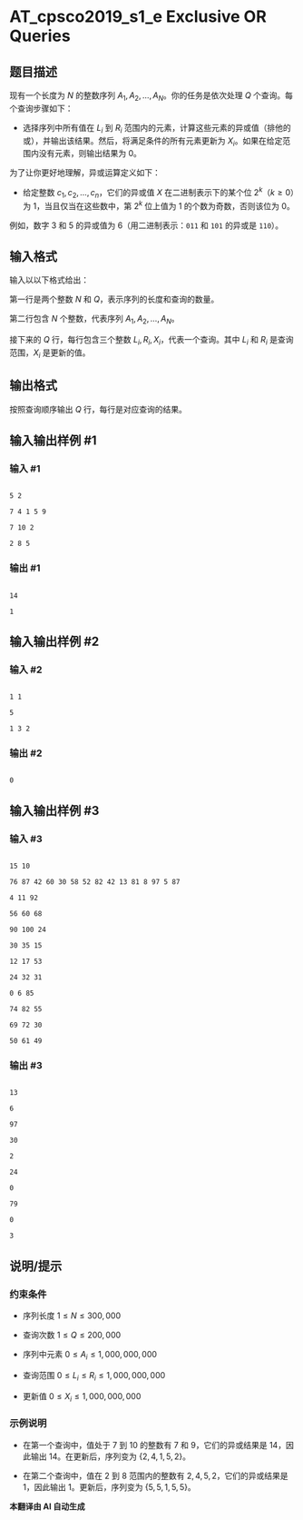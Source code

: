 # AT_cpsco2019_s1_e Exclusive OR Queries

## 题目描述

现有一个长度为 $N$ 的整数序列 $A_1, A_2, \ldots, A_N$。你的任务是依次处理 $Q$ 个查询。每个查询步骤如下：

- 选择序列中所有值在 $L_i$ 到 $R_i$ 范围内的元素，计算这些元素的异或值（排他的或），并输出该结果。然后，将满足条件的所有元素更新为 $X_i$。如果在给定范围内没有元素，则输出结果为 $0$。

为了让你更好地理解，异或运算定义如下：

- 给定整数 $c_1, c_2, \ldots, c_n$，它们的异或值 $X$ 在二进制表示下的某个位 $2^k$（$k \geq 0$）为 $1$，当且仅当在这些数中，第 $2^k$ 位上值为 $1$ 的个数为奇数，否则该位为 $0$。

例如，数字 $3$ 和 $5$ 的异或值为 $6$（用二进制表示：`011` 和 `101` 的异或是 `110`）。

## 输入格式

输入以以下格式给出：

第一行是两个整数 $N$ 和 $Q$，表示序列的长度和查询的数量。

第二行包含 $N$ 个整数，代表序列 $A_1, A_2, \ldots, A_N$。

接下来的 $Q$ 行，每行包含三个整数 $L_i, R_i, X_i$，代表一个查询。其中 $L_i$ 和 $R_i$ 是查询范围，$X_i$ 是更新的值。

## 输出格式

按照查询顺序输出 $Q$ 行，每行是对应查询的结果。

## 输入输出样例 #1

### 输入 #1

```
5 2
7 4 1 5 9
7 10 2
2 8 5
```

### 输出 #1

```
14
1
```

## 输入输出样例 #2

### 输入 #2

```
1 1
5
1 3 2
```

### 输出 #2

```
0
```

## 输入输出样例 #3

### 输入 #3

```
15 10
76 87 42 60 30 58 52 82 42 13 81 8 97 5 87
4 11 92
56 60 68
90 100 24
30 35 15
12 17 53
24 32 31
0 6 85
74 82 55
69 72 30
50 61 49
```

### 输出 #3

```
13
6
97
30
2
24
0
79
0
3
```

## 说明/提示

### 约束条件

- 序列长度 $1 \le N \le 300,000$
- 查询次数 $1 \le Q \le 200,000$
- 序列中元素 $0 \le A_i \le 1,000,000,000$
- 查询范围 $0 \le L_i \le R_i \le 1,000,000,000$
- 更新值 $0 \le X_i \le 1,000,000,000$ 

### 示例说明

- 在第一个查询中，值处于 $7$ 到 $10$ 的整数有 $7$ 和 $9$，它们的异或结果是 $14$，因此输出 $14$。在更新后，序列变为 $\{2, 4, 1, 5, 2\}$。
- 在第二个查询中，值在 $2$ 到 $8$ 范围内的整数有 $2, 4, 5, 2$，它们的异或结果是 $1$，因此输出 $1$。更新后，序列变为 $\{5, 5, 1, 5, 5\}$。

 **本翻译由 AI 自动生成**